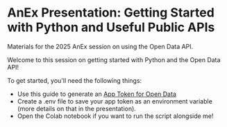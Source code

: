 # AnEx Presentation: Getting Started with Python and Useful Public APIs
Materials for the 2025 AnEx session on using the Open Data API.

Welcome to this session on getting started with Python and the Open Data API!

To get started, you'll need the following things:

* Use this guide to generate an [App Token for Open Data]('https://support.socrata.com/hc/en-us/articles/210138558-Generating-App-Tokens-and-API-Keys')
* Create a .env file to save your app token as an environment variable (more details on that in the presentation).
* Open the Colab notebook if you want to run the script alongside me!
